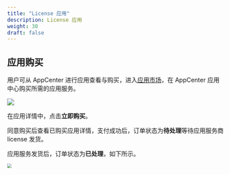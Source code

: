 ```yaml
---
title: "License 应用"
description: License 应用
weight: 30
draft: false
---
```


## 应用购买

用户可从 AppCenter 进行应用查看与购买，进入[应用市场](http://appcenter.yiqiyun.net.cn/)，在 AppCenter 应用中心购买所需的应用服务。

<img src="../../_images/um_license_information.png" />

在应用详情中，点击**立即购买**。

同意购买后查看已购买应用详情，支付成功后，订单状态为**待处理**等待应用服务商license 发货。

应用服务发货后，订单状态为**已处理**，如下所示。

<img src="../../_images/um_license_order_details.png" style="zoom:60%;" />
